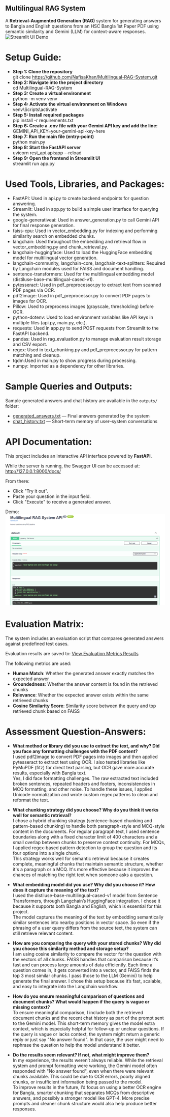 ## Multilingual RAG System

A **Retrieval-Augmented Generation (RAG)** system for generating answers to Bangla and English questions from an HSC Bangla 1st Paper PDF using semantic similarity and Gemini (LLM) for context-aware responses.
![Streamlit UI Demo](demo_images/streamlit_ui.png)

# Setup Guide:

+ **Step 1: Clone the repository** <br>
    git clone https://github.com/NafisaKhan/Multilingual-RAG-System.git
+ **Step 2: Navigate into the project directory** <br>
    cd Multilingual-RAG-System
+ **Step 3: Create a virtual environment** <br>
    python -m venv venv
+ **Step 4: Activate the virtual environment on Windows** <br>
    venv\Scripts\activate
+ **Step 5: Install required packages** <br>
    pip install -r requirements.txt
+ **Step 6: Create a .env file with your Gemini API key and add the line:** <br>
    GEMINI_API_KEY=your-gemini-api-key-here
+ **Step 7: Run the main file (entry-point)** <br>
    python main.py
+ **Step 8: Start the FastAPI server** <br>
    uvicorn rest_api.api:app --reload
+ **Step 9: Open the frontend in Streamlit UI** <br>
    streamlit run app.py


# Used Tools, Libraries, and Packages:

* FastAPI: Used in api.py to create backend endpoints for question answering.
* Streamlit: Used in app.py to build a simple user interface for querying the system.
* google-generativeai: Used in answer_generation.py to call Gemini API for final response generation.
* faiss-cpu: Used in vector_embedding.py for indexing and performing similarity search on embedded chunks.
* langchain: Used throughout the embedding and retrieval flow in vector_embedding.py and chunk_retrieval.py.
* langchain-huggingface: Used to load the HuggingFace embedding model for multilingual vector generation.
* langchain-community, langchain-core, langchain-text-splitters: Required by Langchain modules used for FAISS and document handling.
* sentence-transformers: Used for the multilingual embedding model (distiluse-base-multilingual-cased-v1).
* pytesseract: Used in pdf_preprocessor.py to extract text from scanned PDF pages via OCR.
* pdf2image: Used in pdf_preprocessor.py to convert PDF pages to images for OCR.
* Pillow: Used to preprocess images (grayscale, thresholding) before OCR.
* python-dotenv: Used to load environment variables like API keys in multiple files (api.py, main.py, etc.).
* requests: Used in app.py to send POST requests from Streamlit to the FastAPI backend.
* pandas: Used in rag_evaluation.py to manage evaluation result storage and CSV export.
* regex: Used in text_chunking.py and pdf_preprocessor.py for pattern matching and cleanup.
* tqdm:Used in main.py to show progress during processing.
* numpy: Imported as a dependency for other libraries.


# Sample Queries and Outputs:
Sample generated answers and chat history are available in the `outputs/` folder:

- [generated_answers.txt](outputs/generated_answers.txt) — Final answers generated by the system  
- [chat_history.txt](outputs/chat_history.txt) — Short-term memory of user–system conversations 

# API Documentation:
This project includes an interactive API interface powered by **FastAPI**.<br>

While the server is running, the Swagger UI can be accessed at: http://127.0.0.1:8000/docs/

From there:

* Click "Try it out".
* Paste your question in the input field.
* Click "Execute" to receive a generated answer.

Demo:
![FastAPI Swagger UI - API Testing Demo](demo_images/FastAPI_demo.png)


# Evaluation Matrix:

The system includes an evaluation script that compares generated answers against predefined test cases.

Evaluation results are saved to: [View Evaluation Metrics Results](rag_tests/evaluation_results.csv)

The following metrics are used:
- **Human Match**: Whether the generated answer exactly matches the expected answer
- **Groundedness**: Whether the answer content is found in the retrieved chunks 
- **Relevance**: Whether the expected answer exists within the same retrieved chunks 
- **Cosine Similarity Score**: Similarity score between the query and top retrieved chunk based on FAISS


# Assessment Question-Answers:

* **What method or library did you use to extract the text, and why? Did you face any formatting challenges with the PDF content?** <br>
I used pdf2image to convert PDF pages into images and then applied pytesseract to extract text using OCR. I also tested libraries like PyMuPDF (fitz) for direct text parsing, but OCR gave more accurate results, especially with Bangla text. <br>
Yes, I did face formatting challenges. The raw extracted text included broken sentences, repeated headers and footers, inconsistencies in MCQ formatting, and other noise. To handle these issues, I applied Unicode normalization and wrote custom regex patterns to clean and reformat the text.

* **What chunking strategy did you choose? Why do you think it works well for semantic retrieval?** <br>
I chose a hybrid chunking strategy (sentence-based chunking and pattern-based chunking) to handle both paragraph-style and MCQ-style content in the documents. For regular paragraph text, I used sentence boundaries along with a fixed character limit of 400 characters and a small overlap between chunks to preserve context continuity. For MCQs, I applied regex-based pattern detection to group the question and its four options into a single chunk. <br>
This strategy works well for semantic retrieval because it creates complete, meaningful chunks that maintain semantic structure, whether it's a paragraph or a MCQ. It's more effective because it improves the chances of matching the right text when someone asks a question.

* **What embedding model did you use? Why did you choose it? How does it capture the meaning of the text?** <br>
I used the distiluse-base-multilingual-cased-v1 model from Sentence Transformers, through Langchain’s HuggingFace integration. I chose it because it supports both Bangla and English, which is essential for this project. <br>
The model captures the meaning of the text by embedding semantically similar sentences into nearby positions in vector space. So even if the phrasing of a user query differs from the source text, the system can still retrieve relevant content.

* **How are you comparing the query with your stored chunks? Why did you choose this similarity method and storage setup?** <br>
I am using cosine similarity to compare the vector for the question with the vectors of all chunks. FAISS handles that comparison because it’s fast and can process large amounts of data efficiently. Each time a question comes in, it gets converted into a vector, and FAISS finds the top 3 most similar chunks. I pass those to the LLM (Gemini) to help generate the final answer. I chose this setup because it’s fast, scalable, and easy to integrate into the Langchain workflow.

* **How do you ensure meaningful comparison of questions and document chunks? What would happen if the query is vague or missing context?** <br>
To ensure meaningful comparison, I include both the retrieved document chunks and the recent chat history as part of the prompt sent to the Gemini model. This short-term memory gives the model extra context, which is especially helpful for follow-up or unclear questions. If the query is vague or lacks context, the system might return a generic reply or just say "No answer found". In that case, the user might need to rephrase the question to help the model understand it better.

* **Do the results seem relevant? If not, what might improve them?** <br>
In my experience, the results weren’t always reliable. While the retrieval system and prompt formatting were working, the Gemini model often responded with "No answer found", even when there were relevant chunks available. This could be due to OCR errors, poorly aligned chunks, or insufficient information being passed to the model. <br>
To improve results in the future, I’d focus on using a better OCR engine for Bangla, smarter chunking that separates MCQs from descriptive answers, and possibly a stronger model like GPT-4. More precise prompts and cleaner chunk structure would also help produce better responses.

